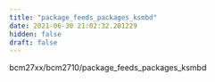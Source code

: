 ```yaml
---
title: "package_feeds_packages_ksmbd"
date: 2021-06-30 21:02:32.201229
hidden: false
draft: false
---
```


bcm27xx/bcm2710/package_feeds_packages_ksmbd


